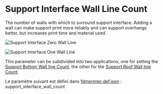 # Support Interface Wall Line Count

The number of walls with which to surround support interface. Adding a wall can make support print more reliably and can support overhangs better, but increases print time and material used.

![Support Interface Zero Wall Line](../images-mb/support_interface_wall_count_0.png)

![Support Interface One Wall Line](../images-mb/support_interface_wall_count_1.png)

This parameter can be subdivided into two applications, one for setting the [Support Bottom Wall line Count](support_bottom_wall_count.md), the other for the [Support Roof Wall line Count](support_roof_wall_count.md).


Le paramètre suivant est défini dans [fdmprinter.def.json](https://github.com/smartavionics/Cura/blob/mb-master/resources/definitions/fdmprinter.def.json) : support_interface_wall_count